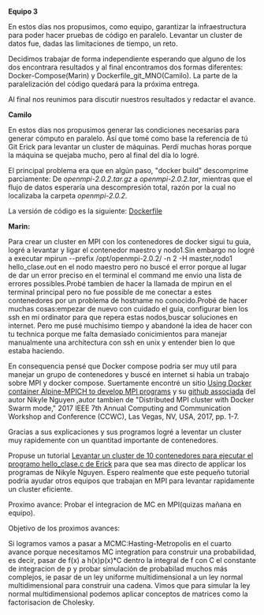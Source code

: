 
**Equipo 3**

En estos días nos propusimos, como equipo, garantizar la infraestructura para poder hacer pruebas de código en paralelo. Levantar un cluster de datos fue, dadas las limitaciones de tiempo, un reto.

Decidimos trabajar de forma independiente esperando que alguno de los dos encontrara resultados y al final encontramos dos formas diferentes: Docker-Compose(Marin) y Dockerfile_git_MNO(Camilo). La parte de la paralelización del código quedará para la próxima entrega.

Al final nos reunimos para discutir nuestros resultados y redactar el avance.

**Camilo**

En estos días nos propusimos generar las condiciones necesarias para generar cómputo en paralelo. 
Así que tomé como base la referencia de tú Git Erick para levantar un cluster de máquinas.
Perdí muchas horas porque la máquina se quejaba mucho, pero al final del día lo logré.

El principal problema era que en algún paso, "docker build" descomprime parciamente: 
De *openmpi-2.0.2.tar.gz* a *openmpi-2.0.2.tar*, mientras que el flujo de datos esperaría una descompresión total, razón por la cual no localizaba la carpeta *openmpi-2.0.2*.   

La versión de código es la siguiente: [Dockerfile](Dockerfile)

**Marin:**

Para crear un cluster en MPI con los contenedores de docker sigui tu guia, logré a levantar y ligar el contenedor maestro y nodo1.Sin embargo no logré a executar mpirun --prefix /opt/openmpi-2.0.2/ -n 2 -H master,nodo1 hello_clase.out en el nodo maestro pero no buscé el error porque al lugar de dar un error preciso en el terminal el command me envio una lista de errores possibles.Probé tambien de hacer la llamada de mpirun en el terminal principal pero no fue possible de me conectar a estes contenedores por un problema de hostname no conocido.Probé de hacer muchas cosas:empezar de nuevo con cuidado el guia,
configurar bien los ssh en mi ordinator para que repera estas nodos,buscar soluciones en internet.
Pero me pusé muchisimo tiempo y abandoné la idea de hacer con tu technica porque me falta demasiado conicimientos para manejar manualmente una architectura con ssh en unix y entender bien lo que estaba haciendo.

En consequencia pensé que Docker compose podria ser muy util para manejar un grupo de contenedores y buscé en internet si habia un trabajo sobre MPI y docker compose. Suertamente encontré un sitio [Using Docker container Alpine-MPICH to develop MPI programs](https://asciinema.org/a/93067) y su [github associada](https://github.com/NLKNguyen/alpine-mpich) del autor Nikyle Nguyen ,autor tambien de "Distributed MPI cluster with Docker Swarm mode," 2017 IEEE 7th Annual Computing and Communication Workshop and Conference (CCWC), Las Vegas, NV, USA, 2017, pp. 1-7.

Gracias a sus explicaciones y sus programos logré a leventar un cluster muy rapidemente con un quantitad importante de contenedores.

Propuse un tutorial [Levantar un cluster de 10 contenedores para ejecutar el programo hello_clase.c de Erick](tutorial_cluster_MPI.md) para que sea mas directo de applicar los programas de Nikyle Nguyen.
Espero realmente que este pequeño tutorial podria ayudar otros equipos que trabajan en MPI para levantar rapidamente un cluster eficiente.

Proximo avance:
Probar el integracion de MC en MPI(quizas mañana en equipo).

Objetivo de los proximos avances:

Si logramos vamos a pasar a MCMC:Hasting-Metropolis en el cuarto avance porque necesitamos MC integration para construir una probabilidad, es decir, pasar de f(x) a h(x)p(x)*C dentro la integral de f con C el constante de integracion de p y probar simulación de probabilad muchos más complejos, ie pasar de un ley uniforme multidimensional a un ley normal multidimensional para construir una cadena. Vimos que para simular la ley normal multidimensional podemos aplicar conceptos de matrices como la factorisacion de Cholesky.
